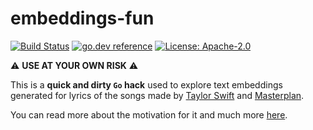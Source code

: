# embeddings-fun

[![Build Status](https://github.com/milosgajdos/embeddings-fun/workflows/CI/badge.svg)](https://github.com/milosgajdos/embeddings-fun/actions?query=workflow%3ACI)
[![go.dev reference](https://img.shields.io/badge/go.dev-reference-007d9c?logo=go&logoColor=white&style=flat-square)](https://pkg.go.dev/github.com/milosgajdos/embeddings-fun)
[![License: Apache-2.0](https://img.shields.io/badge/License-Apache--2.0-blue.svg)](https://opensource.org/licenses/Apache-2.0)

⚠️  **USE AT YOUR OWN RISK** ⚠️

This is a **quick and dirty `Go` hack** used to explore text embeddings generated for lyrics of the songs made by [Taylor Swift](https://en.wikipedia.org/wiki/Taylor_Swift) and [Masterplan](https://en.wikipedia.org/wiki/Masterplan_(band)).

You can read more about the motivation for it and much more [here](http://localhost:1313/2024/01/07/fun-with-embeddings/).

